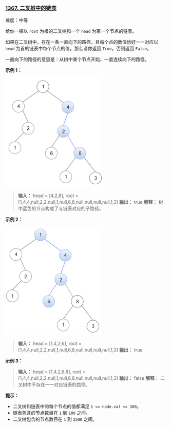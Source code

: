 ### [1367\. 二叉树中的链表](https://leetcode.cn/problems/linked-list-in-binary-tree/)

难度：中等

给你一棵以 `root` 为根的二叉树和一个 `head` 为第一个节点的链表。

如果在二叉树中，存在一条一直向下的路径，且每个点的数值恰好一一对应以 `head` 为首的链表中每个节点的值，那么请你返回 `True`，否则返回 `False`。

一直向下的路径的意思是：从树中某个节点开始，一直连续向下的路径。

**示例 1：**

![](./assets/img/Question1367_01.png)

> **输入：** head = [4,2,8], root = [1,4,4,null,2,2,null,1,null,6,8,null,null,null,null,1,3]
> **输出：** true
> **解释：** 树中蓝色的节点构成了与链表对应的子路径。

**示例 2：**

![](./assets/img/Question1367_02.png)

> **输入：** head = [1,4,2,6], root = [1,4,4,null,2,2,null,1,null,6,8,null,null,null,null,1,3]
> **输出：** true

**示例 3：**

> **输入：** head = [1,4,2,6,8], root = [1,4,4,null,2,2,null,1,null,6,8,null,null,null,null,1,3]
> **输出：** false
> **解释：** 二叉树中不存在一一对应链表的路径。

**提示：**

- 二叉树和链表中的每个节点的值都满足 `1 <= node.val <= 100`。
- 链表包含的节点数目在 `1` 到 `100` 之间。
- 二叉树包含的节点数目在 `1` 到 `2500` 之间。
